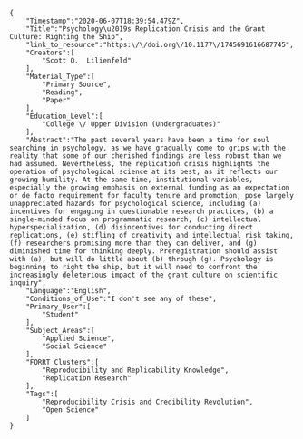 
    {
        "Timestamp":"2020-06-07T18:39:54.479Z",
        "Title":"Psychology\u2019s Replication Crisis and the Grant Culture: Righting the Ship",
        "link_to_resource":"https:\/\/doi.org\/10.1177\/1745691616687745",
        "Creators":[
            "Scott O.  Lilienfeld"
        ],
        "Material_Type":[
            "Primary Source",
            "Reading",
            "Paper"
        ],
        "Education_Level":[
            "College \/ Upper Division (Undergraduates)"
        ],
        "Abstract":"The past several years have been a time for soul searching in psychology, as we have gradually come to grips with the reality that some of our cherished findings are less robust than we had assumed. Nevertheless, the replication crisis highlights the operation of psychological science at its best, as it reflects our growing humility. At the same time, institutional variables, especially the growing emphasis on external funding as an expectation or de facto requirement for faculty tenure and promotion, pose largely unappreciated hazards for psychological science, including (a) incentives for engaging in questionable research practices, (b) a single-minded focus on programmatic research, (c) intellectual hyperspecialization, (d) disincentives for conducting direct replications, (e) stifling of creativity and intellectual risk taking, (f) researchers promising more than they can deliver, and (g) diminished time for thinking deeply. Preregistration should assist with (a), but will do little about (b) through (g). Psychology is beginning to right the ship, but it will need to confront the increasingly deleterious impact of the grant culture on scientific inquiry",
        "Language":"English",
        "Conditions_of_Use":"I don't see any of these",
        "Primary_User":[
            "Student"
        ],
        "Subject_Areas":[
            "Applied Science",
            "Social Science"
        ],
        "FORRT_Clusters":[
            "Reproducibility and Replicability Knowledge",
            "Replication Research"
        ],
        "Tags":[
            "Reproducibility Crisis and Credibility Revolution",
            "Open Science"
        ]
    }
